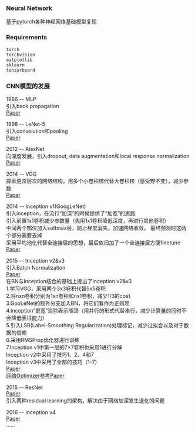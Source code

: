 ### Neural Network
基于pytorch各种神经网络基础模型复现 

### Requirements
  `torch`  
  `torchvision`  
  `matplotlib`  
  `sklearn`  
  `tensorboard`

### CNN模型的发展
1986 -- MLP  
引入back propagation  
[Paper](http://www.cs.toronto.edu/~bonner/courses/2016s/csc321/readings/Learning%20representations%20by%20back-propagating%20errors.pdf)  

1998 -- LeNet-5  
引入convolution和pooling  
[Paper](https://axon.cs.byu.edu/~martinez/classes/678/Papers/Convolution_nets.pdf)  

2012 -- AlexNet  
向深度发展，引入dropout, data augmentation和local response normalization  
[Paper](http://www.cs.toronto.edu/~fritz/absps/imagenet.pdf)  

2014 -- VGG  
探索更深层次的网络结构，用多个小卷积核代替大卷积核（感受野不变），减少参数  
[Paper](https://arxiv.org/pdf/1409.1556.pdf) 

2014 -- Inception v1(GoogLeNet)  
引入inception，在流行“加深”的时候提供了“加宽”的思路  
引入前置1x1卷积减少参数量（先用1x1卷积降低深度，再进行其他卷积）  
中间两个部位加入softmax层，防止梯度消失，加速网络收敛， 最终预测时这两个部分需要去掉  
采用平均池化代替全连接层的思想，最后依旧加了一个全连接层方便finetune    
[Paper](https://arxiv.org/pdf/1409.4842.pdf)  

2015 -- Inception v2&v3  
引入Batch Normalization  
[Paper](https://arxiv.org/pdf/1502.03167v3.pdf)   
在BN与Inception结合的基础上提出了Inception v2&v3  
1.学习VGG，采用两个3x3卷积代替5x5卷积  
2.将nxn卷积分别为1xn卷积和nx1卷积，减少1/3的cost  
3.GooLeNet的额外分支加入BN，将它们看作为正则项  
4.inception“更宽”消除表示瓶颈（用并行的形式代替串行，减少计算量的同时不会降低表征能力）  
5.引入LSR(Label-Smoothing Regularization)处理标记，减少过拟合以及对于数据的信赖  
6.采用RMSProp优化器进行训练  
7.Inception v1中第一层的7×7卷积也采用1进行分解    
Inception v2中采用了技巧1、2、4和7  
Inception v3中采用了全部的技巧（1-7）  
[Paper](https://arxiv.org/pdf/1512.00567v3.pdf)   
[网络Optimizer参考Paper](https://arxiv.org/pdf/1609.04747.pdf)  

2015 -- ResNet  
[Paper](https://arxiv.org/pdf/1512.03385.pdf)  
引入两种residual learning的架构，解决由于网络加深发生退化的问题  

2016 -- Inception v4  
[Paper](https://arxiv.org/pdf/1602.07261.pdf)  
......

